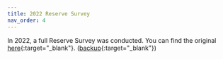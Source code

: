 ```yaml
---
title: 2022 Reserve Survey
nav_order: 4
---
```


In 2022, a full Reserve Survey was conducted. You can find the original [here](https://www.epmfl.net/_files/ugd/4ba896_abe39a63b7364f298887ffccd2e6b39c.pdf){:target="_blank"}. ([backup](https://drive.google.com/file/d/1rNuU7nFI0kQWc4NUWED3PTk-nipdqLUY/view?usp=sharing){:target="_blank"})